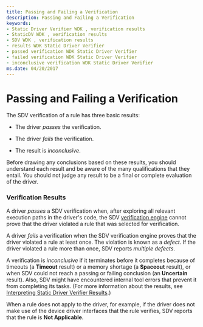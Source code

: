 ```yaml
---
title: Passing and Failing a Verification
description: Passing and Failing a Verification
keywords:
- Static Driver Verifier WDK , verification results
- StaticDV WDK , verification results
- SDV WDK , verification results
- results WDK Static Driver Verifier
- passed verification WDK Static Driver Verifier
- failed verification WDK Static Driver Verifier
- inconclusive verification WDK Static Driver Verifier
ms.date: 04/20/2017
---
```


# Passing and Failing a Verification


The SDV verification of a rule has three basic results:

-   The driver *passes* the verification.

-   The driver *fails* the verification.

-   The result is *inconclusive*.

Before drawing any conclusions based on these results, you should understand each result and be aware of the many qualifications that they entail. You should not judge any result to be a final or complete evaluation of the driver.

### <span id="verification_results"></span><span id="VERIFICATION_RESULTS"></span>Verification Results

A driver *passes* a SDV verification when, after exploring all relevant execution paths in the driver's code, the SDV [verification engine](verification-engine.md) cannot prove that the driver violated a rule that was selected for verification.

A driver *fails* a verification when the SDV verification engine proves that the driver violated a rule at least once. The violation is known as a *defect*. If the driver violated a rule more than once, SDV reports *multiple defects*.

A verification is *inconclusive* if it terminates before it completes because of timeouts (a **Timeout** result) or a memory shortage (a **Spaceout** result), or when SDV could not reach a passing or failing conclusion (an **Uncertain** result). Also, SDV might have encountered internal tool errors that prevent it from completing its tasks. (For more information about the results, see [Interpreting Static Driver Verifier Results](interpreting-static-driver-verifier-results.md).)

When a rule does not apply to the driver, for example, if the driver does not make use of the device driver interfaces that the rule verifies, SDV reports that the rule is **Not Applicable**.

 

 





